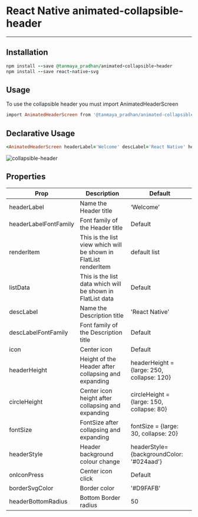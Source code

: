 # React Native animated-collapsible-header
-------------------------------------------

Installation
-------------------------------------------
```ruby
npm install --save @tanmaya_pradhan/animated-collapsible-header
npm install --save react-native-svg
```
Usage
-------------------------------------------
To use the collapsible header you must import AnimatedHeaderScreen
```ruby
import AnimatedHeaderScreen from '@tanmaya_pradhan/animated-collapsible-header';
```
Declarative Usage
-------------------------------------------
```ruby
<AnimatedHeaderScreen headerLabel='Welcome' descLabel='React Native' headerStyle={{backgroundColor: '#024aad'}} />
```

![collapsible-header](https://user-images.githubusercontent.com/40633712/141827999-2e3ad009-2f3d-4218-8744-75347ef87993.gif)




Properties
-------------------------------------------

| Prop                  | Description                                                      | Default                                    |
| --------------------- | ---------------------------------------------------------------- | ------------------------------------------ |
| headerLabel           | Name the Header title                                            | ‘Welcome’                                  |
| headerLabelFontFamily | Font family of the Header title                                  | Default                                    |
| renderItem            | This is the list view which will be shown in FlatList renderItem | default list                               |
| listData              | This is the list data which will be shown in FlatList data       | Default                                    |
| descLabel             | Name the Description title                                       | 'React Native'                             |
| descLabelFontFamily   | Font family of the Description title                             | Default                                    |
| icon                  | Center icon                                                      | Default                                    |
| headerHeight          | Height of the Header after collapsing and expanding              | headerHeight = {large: 250, collapse: 120} |
| circleHeight          | Center icon height after collapsing and expanding                | circleHeight = {large: 150, collapse: 80}  |
| fontSize              | FontSize after collapsing and expanding                          | fontSize = {large: 30, collapse: 20}       |
| headerStyle           | Header background colour change                                  | headerStyle={backgroundColor: '#024aad'}   |
| onIconPress           | Center icon click                                                | Default                                    |
| borderSvgColor        | Border color                                                     | '#D9FAFB'                                  |
| headerBottomRadius    | Bottom Border radius                                             | 50                                         |




